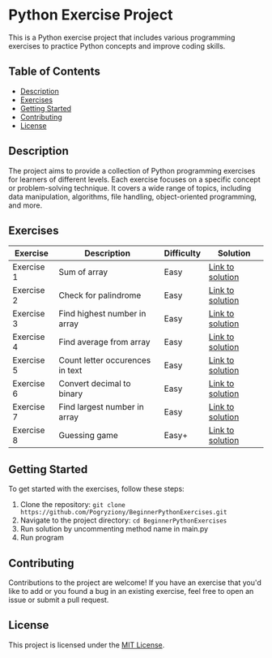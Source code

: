 # Python Exercise Project

This is a Python exercise project that includes various programming exercises to practice Python concepts and improve coding skills.

## Table of Contents

- [Description](#description)
- [Exercises](#exercises)
- [Getting Started](#getting-started)
- [Contributing](#contributing)
- [License](#license)

## Description

The project aims to provide a collection of Python programming exercises for learners of different levels. Each exercise focuses on a specific concept or problem-solving technique. It covers a wide range of topics, including data manipulation, algorithms, file handling, object-oriented programming, and more.

## Exercises

| Exercise | Description | Difficulty | Solution |
|----------|-------------|------------|----------|
| Exercise 1 | Sum of array | Easy | [Link to solution](https://github.com/Pogryziony/BeginnerPythonExercises/blob/master/exercise_1/sum_of_array.py) |
| Exercise 2 | Check for palindrome | Easy | [Link to solution](https://github.com/Pogryziony/BeginnerPythonExercises/blob/master/exercise_2/check_for_palindrome.py) |
| Exercise 3 | Find highest number in array| Easy | [Link to solution](https://github.com/Pogryziony/BeginnerPythonExercises/blob/master/exercise_3/find_highest_number.py) |
| Exercise 4 | Find average from array| Easy | [Link to solution](https://github.com/Pogryziony/BeginnerPythonExercises/blob/master/exercise_4/find_avg.py)|
| Exercise 5 | Count letter occurences in text | Easy | [Link to solution](https://github.com/Pogryziony/BeginnerPythonExercises/blob/master/exercise_5/count_letter_occurrences.py) |
| Exercise 6 | Convert decimal to binary | Easy | [Link to solution](https://github.com/Pogryziony/BeginnerPythonExercises/blob/master/exercise_6/decimal_to_binary.py) |
| Exercise 7 | Find largest number in array | Easy | [Link to solution](https://github.com/Pogryziony/BeginnerPythonExercises/blob/master/exercise_7/find_largest_number.py) |
| Exercise 8 | Guessing game | Easy+ | [Link to solution](https://github.com/Pogryziony/BeginnerPythonExercises/blob/master/exercise_7/find_largest_number.py) |

## Getting Started

To get started with the exercises, follow these steps:

1. Clone the repository: `git clone https://github.com/Pogryziony/BeginnerPythonExercises.git`
2. Navigate to the project directory: `cd BeginnerPythonExercises`
3. Run solution by uncommenting method name in main.py
4. Run program


## Contributing

Contributions to the project are welcome! If you have an exercise that you'd like to add or you found a bug in an existing exercise, feel free to open an issue or submit a pull request.

## License

This project is licensed under the [MIT License](LICENSE).
